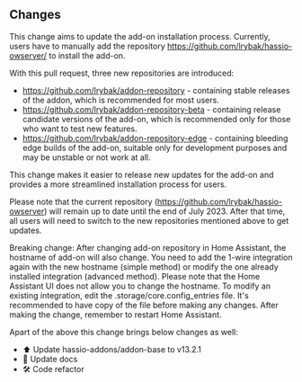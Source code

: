 ## Changes

This change aims to update the add-on installation process. Currently, users have to manually add the repository https://github.com/lrybak/hassio-owserver/ to install the add-on.

With this pull request, three new repositories are introduced:

- https://github.com/lrybak/addon-repository - containing stable releases of the addon, which is recommended for most users.
- https://github.com/lrybak/addon-repository-beta - containing release candidate versions of the add-on, which is recommended only for those who want to test new features.
- https://github.com/lrybak/addon-repository-edge - containing bleeding edge builds of the add-on, suitable only for development purposes and may be unstable or not work at all.

This change makes it easier to release new updates for the add-on and provides a more streamlined installation process for users.

Please note that the current repository (https://github.com/lrybak/hassio-owserver) will remain up to date until the end of July 2023. After that time, all users will need to switch to the new repositories mentioned above to get updates.

Breaking change:
After changing add-on repository in Home Assistant, the hostname of add-on will also change. You need to add the 1-wire integration again with the new hostname (simple method) or modify the one already installed integration (advanced method). Please note that the Home Assistant UI does not allow you to change the hostname. To modify an existing integration, edit the .storage/core.config_entries file. It's recommended to have copy of the file before making any changes. After making the change, remember to restart Home Assistant.

Apart of the above this change brings below changes as well:

- ⬆️ Update hassio-addons/addon-base to v13.2.1
- 📜 Update docs
- 🛠️ Code refactor